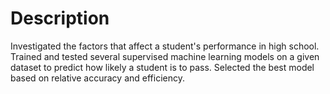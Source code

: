# Description
Investigated the factors that affect a student's performance in high school. Trained and tested several supervised machine learning models on a given dataset to predict how likely a student is to pass. Selected the best model based on relative accuracy and efficiency.

